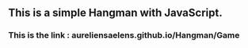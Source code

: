 ## This is a simple Hangman with JavaScript.

### This is the link : aureliensaelens.github.io/Hangman/Game
